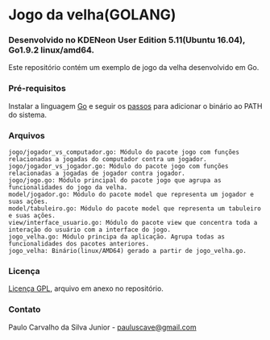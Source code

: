 # Jogo da velha(GOLANG)
### Desenvolvido no KDENeon User Edition 5.11(Ubuntu 16.04), Go1.9.2 linux/amd64.

Este repositório contém um exemplo de jogo da velha desenvolvido em Go.

### Pré-requisitos
Instalar a linguagem [Go](https://golang.org/dl/) e seguir os [passos](https://golang.org/doc/install) para adicionar o binário ao PATH do sistema.

### Arquivos

```
jogo/jogador_vs_computador.go: Módulo do pacote jogo com funções relacionadas a jogadas do computador contra um jogador.
jogo/jogador_vs_jogador.go: Módulo do pacote jogo com funções relacionadas a jogadas de jogador contra jogador.
jogo/jogo.go: Módulo principal do pacote jogo que agrupa as funcionalidades do jogo da velha.
model/jogador.go: Módulo do pacote model que representa um jogador e suas ações.
model/tabuleiro.go: Módulo do pacote model que representa um tabuleiro e suas ações.
view/interface_usuario.go: Módulo do pacote view que concentra toda a interação do usuário com a interface do jogo.
jogo_velha.go: Módulo principa da aplicação. Agrupa todas as funcionalidades dos pacotes anteriores.
jogo_velha: Binário(linux/AMD64) gerado a partir de jogo_velha.go.

```

### Licença

[Licença GPL](https://github.com/paulocsilvajr/jogo_velha-go/blob/master/license_gpl.txt), arquivo em anexo no repositório.

### Contato

Paulo Carvalho da Silva Junior - pauluscave@gmail.com
